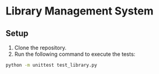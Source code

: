 # Library Management System

## Setup
1. Clone the repository.
2. Run the following command to execute the tests:

```bash
python -m unittest test_library.py
